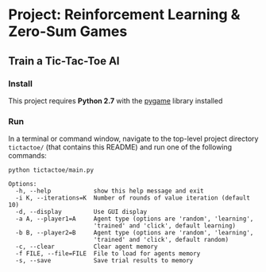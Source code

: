 # Project: Reinforcement Learning & Zero-Sum Games
## Train a Tic-Tac-Toe AI

### Install

This project requires **Python 2.7** with the [pygame](https://www.pygame.org/wiki/GettingStarted
) library installed

### Run

In a terminal or command window, navigate to the top-level project directory `tictactoe/` (that contains this README) and run one of the following commands:

```python tictactoe/main.py ```
```
Options:
  -h, --help            show this help message and exit
  -i K, --iterations=K  Number of rounds of value iteration (default 10)
  -d, --display         Use GUI display
  -a A, --player1=A     Agent type (options are 'random', 'learning',
                        'trained' and 'click', default learning)
  -b B, --player2=B     Agent type (options are 'random', 'learning',
                        'trained' and 'click', default random)
  -c, --clear           Clear agent memory
  -f FILE, --file=FILE  File to load for agents memory
  -s, --save            Save trial results to memory
```

